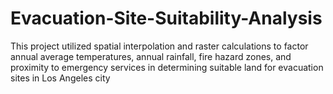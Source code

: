 # Evacuation-Site-Suitability-Analysis
This project utilized spatial interpolation and raster calculations to factor annual average temperatures, annual rainfall, fire hazard zones, and proximity to emergency services in determining suitable land for evacuation sites in Los Angeles city

